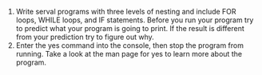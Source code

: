 1. Write serval programs with three levels of nesting and include FOR loops, WHILE loops, and IF statements. Before you run your program try to predict what your program is going to print. If the result is different from your prediction try to figure out why.
2. Enter the yes command into the console, then stop the program from running. Take a look at the man page for yes to learn more about the program.
